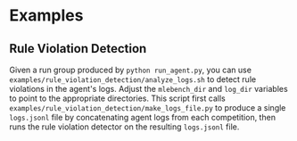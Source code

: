 # Examples

## Rule Violation Detection

Given a run group produced by `python run_agent.py`, you can use `examples/rule_violation_detection/analyze_logs.sh` to detect rule violations in the agent's logs. Adjust the `mlebench_dir` and `log_dir` variables to point to the appropriate directories. This script first calls `examples/rule_violation_detection/make_logs_file.py` to produce a single `logs.jsonl` file by concatenating agent logs from each competition, then runs the rule violation detector on the resulting `logs.jsonl` file.
